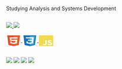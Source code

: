 Studying Analysis and Systems Development

##

<div>
  <a href="https://github.com/alexandresantosal91">
  <img height="180em" src="https://github-readme-stats.vercel.app/api?username=alexandresantos&show_icons=true&theme=chartreuse-dark&include_all_commits=true&count_private=true"/>
  <img height="180em" src="https://github-readme-stats.vercel.app/api/top-langs/?username=alexandresantosal91&layout=compact&langs_count=16&theme=chartreuse-dark"/>
</div>
<div style="display: inline_block"><br>
  <img align="center" alt="Alexandre -HTML" height="30" width="40" src="https://raw.githubusercontent.com/devicons/devicon/master/icons/html5/html5-original.svg">
  <img align="center" alt="Alexandre -CSS" height="30" width="40" src="https://raw.githubusercontent.com/devicons/devicon/master/icons/css3/css3-original.svg">
  <img align="center" alt="Alexandre -Js" height="30" width="40" src="https://raw.githubusercontent.com/devicons/devicon/master/icons/javascript/javascript-plain.svg">
</div>
 
  ##
  
<div>
  <a href = "mailto: alexandresantos_al@hotmail.com"><img src="https://img.shields.io/badge/-outlook-%23EA4335?style=for-the-badge&logo=outlook&logoColor=white" target="_blank"></a> <a href="https://www.linkedin.com/in/alexandresantosal/" target="_blank"><img src="https://img.shields.io/badge/-LinkedIn-%230077B5?style=for-the-badge&logo=linkedin&logoColor=white" target="_blank"></a>
  <a href="https://discord.gg/veQa8cJhqU" target="_blank"><img src="https://img.shields.io/badge/-Discord-%230077B5?style=for-the-badge&logo=discord&logoColor=white" target="_blank"></a>
  <a href="https://t.me/joinchat/f5DPL2J0hwhiZDYx " target="_blank"><img src="https://img.shields.io/badge/-Telegram-%230077B5?style=for-the-badge&logo=telegram&logoColor=white" target="_blank"></a>
</div>

